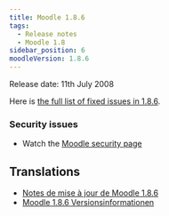 ```yaml
---
title: Moodle 1.8.6
tags:
  - Release notes
  - Moodle 1.8
sidebar_position: 6
moodleVersion: 1.8.6
---
```

Release date: 11th July 2008

Here is [the full list of fixed issues in 1.8.6](http://tracker.moodle.org/secure/ReleaseNote.jspa?version=10270&styleName=Html&projectId=10011).

### Security issues

- Watch the [Moodle security page](http://moodle.org/security)

## Translations

- [Notes de mise à jour de Moodle 1.8.6](https://docs.moodle.org/fr/Notes_de_mise_à_jour_de_Moodle_1.8.6)
- [Moodle 1.8.6 Versionsinformationen](https://docs.moodle.org/de/Moodle_1.8.6_Versionsinformationen)

